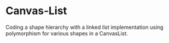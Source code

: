 # Canvas-List
Coding a shape hierarchy with a linked list implementation using polymorphism for various shapes in a CanvasList.
